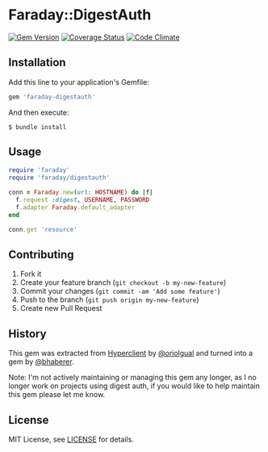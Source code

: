# Faraday::DigestAuth

[![Gem Version](https://badge.fury.io/rb/faraday-digestauth.svg)](https://badge.fury.io/rb/faraday-digestauth)
[![Coverage Status](https://coveralls.io/repos/bhaberer/faraday-digestauth/badge.svg?branch=master)](https://coveralls.io/r/bhaberer/faraday-digestauth?branch=master)
[![Code Climate](https://codeclimate.com/github/bhaberer/faraday-digestauth.svg)](https://codeclimate.com/github/bhaberer/faraday-digestauth)

## Installation

Add this line to your application's Gemfile:

```ruby
gem 'faraday-digestauth'
```

And then execute:

```
$ bundle install
```

## Usage

```ruby
require 'faraday'
require 'faraday/digestauth'

conn = Faraday.new(url: HOSTNAME) do |f|
  f.request :digest, USERNAME, PASSWORD
  f.adapter Faraday.default_adapter
end

conn.get 'resource'
```

## Contributing

1. Fork it
2. Create your feature branch (`git checkout -b my-new-feature`)
3. Commit your changes (`git commit -am 'Add some feature'`)
4. Push to the branch (`git push origin my-new-feature`)
5. Create new Pull Request

## History

This gem was extracted from [Hyperclient](https://github.com/codegram/hyperclient) by [@oriolgual](https://github.com/oriolgual) and turned into a gem by [@bhaberer](https://github.com/bhaberer).

Note: I'm not actively maintaining or managing this gem any longer, as I no longer work on projects using digest auth, if you would like to help maintain this gem please let me know.

## License

MIT License, see [LICENSE](LICENSE.txt) for details.
